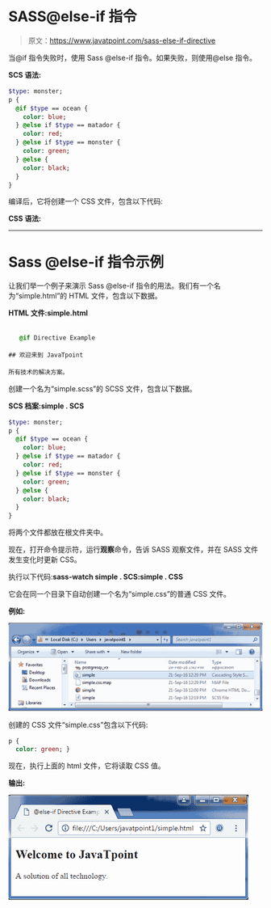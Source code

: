# SASS@else-if 指令

> 原文：<https://www.javatpoint.com/sass-else-if-directive>

当@if 指令失败时，使用 Sass @else-if 指令。如果失败，则使用@else 指令。

**SCS 语法:**

```sass
$type: monster;
p {
  @if $type == ocean {
    color: blue;
  } @else if $type == matador {
    color: red;
  } @else if $type == monster {
    color: green;
  } @else {
    color: black;
  }
}

```

编译后，它将创建一个 CSS 文件，包含以下代码:

**CSS 语法:**

* * *

# Sass @else-if 指令示例

让我们举一个例子来演示 Sass @else-if 指令的用法。我们有一个名为“simple.html”的 HTML 文件，包含以下数据。

**HTML 文件:simple.html**

```sass

   @if Directive Example

## 欢迎来到 JavaTpoint

所有技术的解决方案。

```

创建一个名为“simple.scss”的 SCSS 文件，包含以下数据。

**SCS 档案:simple . SCS**

```sass
$type: monster;
p {
  @if $type == ocean {
    color: blue;
  } @else if $type == matador {
    color: red;
  } @else if $type == monster {
    color: green;
  } @else {
    color: black;
  }
}

```

将两个文件都放在根文件夹中。

现在，打开命令提示符，运行**观察**命令，告诉 SASS 观察文件，并在 SASS 文件发生变化时更新 CSS。

执行以下代码:**sass-watch simple . SCS:simple . CSS**

它会在同一个目录下自动创建一个名为“simple.css”的普通 CSS 文件。

**例如:**

![Sass Else if1.png](img/6da3f959adefd3b0f3bdeb6bce787646.png)

创建的 CSS 文件“simple.css”包含以下代码:

```sass
p {
  color: green; }  

```

现在，执行上面的 html 文件，它将读取 CSS 值。

**输出:**

![Sass Else if2.png](img/1ba2b21bdc45b28420790006d71470a9.png)